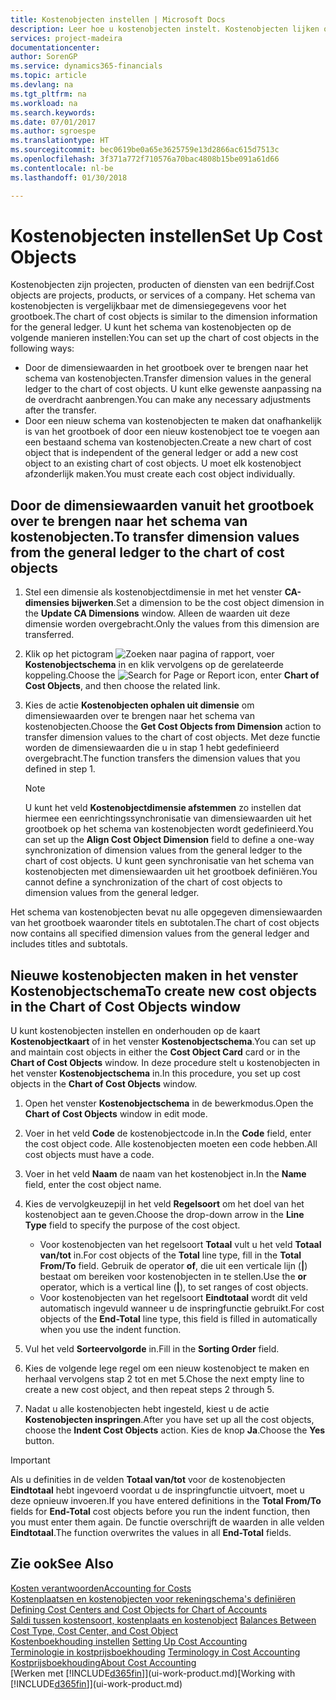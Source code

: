 ```yaml
---
title: Kostenobjecten instellen | Microsoft Docs
description: Leer hoe u kostenobjecten instelt. Kostenobjecten lijken op dimensies voor het grootboek.
services: project-madeira
documentationcenter: 
author: SorenGP
ms.service: dynamics365-financials
ms.topic: article
ms.devlang: na
ms.tgt_pltfrm: na
ms.workload: na
ms.search.keywords: 
ms.date: 07/01/2017
ms.author: sgroespe
ms.translationtype: HT
ms.sourcegitcommit: bec0619be0a65e3625759e13d2866ac615d7513c
ms.openlocfilehash: 3f371a772f710576a70bac4808b15be091a61d66
ms.contentlocale: nl-be
ms.lasthandoff: 01/30/2018

---
```

# <a name="set-up-cost-objects"></a><span data-ttu-id="16b72-103">Kostenobjecten instellen</span><span class="sxs-lookup"><span data-stu-id="16b72-103">Set Up Cost Objects</span></span>
<span data-ttu-id="16b72-104">Kostenobjecten zijn projecten, producten of diensten van een bedrijf.</span><span class="sxs-lookup"><span data-stu-id="16b72-104">Cost objects are projects, products, or services of a company.</span></span> <span data-ttu-id="16b72-105">Het schema van kostenobjecten is vergelijkbaar met de dimensiegegevens voor het grootboek.</span><span class="sxs-lookup"><span data-stu-id="16b72-105">The chart of cost objects is similar to the dimension information for the general ledger.</span></span> <span data-ttu-id="16b72-106">U kunt het schema van kostenobjecten op de volgende manieren instellen:</span><span class="sxs-lookup"><span data-stu-id="16b72-106">You can set up the chart of cost objects in the following ways:</span></span>  

* <span data-ttu-id="16b72-107">Door de dimensiewaarden in het grootboek over te brengen naar het schema van kostenobjecten.</span><span class="sxs-lookup"><span data-stu-id="16b72-107">Transfer dimension values in the general ledger to the chart of cost objects.</span></span> <span data-ttu-id="16b72-108">U kunt elke gewenste aanpassing na de overdracht aanbrengen.</span><span class="sxs-lookup"><span data-stu-id="16b72-108">You can make any necessary adjustments after the transfer.</span></span>  
* <span data-ttu-id="16b72-109">Door een nieuw schema van kostenobjecten te maken dat onafhankelijk is van het grootboek of door een nieuw kostenobject toe te voegen aan een bestaand schema van kostenobjecten.</span><span class="sxs-lookup"><span data-stu-id="16b72-109">Create a new chart of cost object that is independent of the general ledger or add a new cost object to an existing chart of cost objects.</span></span> <span data-ttu-id="16b72-110">U moet elk kostenobject afzonderlijk maken.</span><span class="sxs-lookup"><span data-stu-id="16b72-110">You must create each cost object individually.</span></span>  

## <a name="to-transfer-dimension-values-from-the-general-ledger-to-the-chart-of-cost-objects"></a><span data-ttu-id="16b72-111">Door de dimensiewaarden vanuit het grootboek over te brengen naar het schema van kostenobjecten.</span><span class="sxs-lookup"><span data-stu-id="16b72-111">To transfer dimension values from the general ledger to the chart of cost objects</span></span>  
1.  <span data-ttu-id="16b72-112">Stel een dimensie als kostenobjectdimensie in met het venster **CA-dimensies bijwerken**.</span><span class="sxs-lookup"><span data-stu-id="16b72-112">Set a dimension to be the cost object dimension in the **Update CA Dimensions** window.</span></span> <span data-ttu-id="16b72-113">Alleen de waarden uit deze dimensie worden overgebracht.</span><span class="sxs-lookup"><span data-stu-id="16b72-113">Only the values from this dimension are transferred.</span></span>  
2.  <span data-ttu-id="16b72-114">Klik op het pictogram ![Zoeken naar pagina of rapport](media/ui-search/search_small.png "pictogram Zoeken naar pagina of rapport"), voer **Kostenobjectschema** in en klik vervolgens op de gerelateerde koppeling.</span><span class="sxs-lookup"><span data-stu-id="16b72-114">Choose the ![Search for Page or Report](media/ui-search/search_small.png "Search for Page or Report icon") icon, enter **Chart of Cost Objects**, and then choose the related link.</span></span>  
3.  <span data-ttu-id="16b72-115">Kies de actie **Kostenobjecten ophalen uit dimensie** om dimensiewaarden over te brengen naar het schema van kostenobjecten.</span><span class="sxs-lookup"><span data-stu-id="16b72-115">Choose the **Get Cost Objects from Dimension** action to transfer dimension values to the chart of cost objects.</span></span> <span data-ttu-id="16b72-116">Met deze functie worden de dimensiewaarden die u in stap 1 hebt gedefinieerd overgebracht.</span><span class="sxs-lookup"><span data-stu-id="16b72-116">The function transfers the dimension values that you defined in step 1.</span></span>  

    > [!NOTE]  
    >  <span data-ttu-id="16b72-117">U kunt het veld **Kostenobjectdimensie afstemmen** zo instellen dat hiermee een eenrichtingssynchronisatie van dimensiewaarden uit het grootboek op het schema van kostenobjecten wordt gedefinieerd.</span><span class="sxs-lookup"><span data-stu-id="16b72-117">You can set up the **Align Cost Object Dimension**  field to define a one-way synchronization of dimension values from the general ledger to the chart of cost objects.</span></span> <span data-ttu-id="16b72-118">U kunt geen synchronisatie van het schema van kostenobjecten met dimensiewaarden uit het grootboek definiëren.</span><span class="sxs-lookup"><span data-stu-id="16b72-118">You cannot define a synchronization of the chart of cost objects to dimension values from the general ledger.</span></span>  

<span data-ttu-id="16b72-119">Het schema van kostenobjecten bevat nu alle opgegeven dimensiewaarden van het grootboek waaronder titels en subtotalen.</span><span class="sxs-lookup"><span data-stu-id="16b72-119">The chart of cost objects now contains all specified dimension values from the general ledger and includes titles and subtotals.</span></span>  

## <a name="to-create-new-cost-objects-in-the-chart-of-cost-objects-window"></a><span data-ttu-id="16b72-120">Nieuwe kostenobjecten maken in het venster Kostenobjectschema</span><span class="sxs-lookup"><span data-stu-id="16b72-120">To create new cost objects in the Chart of Cost Objects window</span></span>  
<span data-ttu-id="16b72-121">U kunt kostenobjecten instellen en onderhouden op de kaart **Kostenobjectkaart** of in het venster **Kostenobjectschema**.</span><span class="sxs-lookup"><span data-stu-id="16b72-121">You can set up and maintain cost objects in either the **Cost Object Card** card or in the **Chart of Cost Objects** window.</span></span> <span data-ttu-id="16b72-122">In deze procedure stelt u kostenobjecten in het venster **Kostenobjectschema** in.</span><span class="sxs-lookup"><span data-stu-id="16b72-122">In this procedure, you set up cost objects in the **Chart of Cost Objects** window.</span></span>  

1.  <span data-ttu-id="16b72-123">Open het venster **Kostenobjectschema** in de bewerkmodus.</span><span class="sxs-lookup"><span data-stu-id="16b72-123">Open the **Chart of Cost Objects** window in edit mode.</span></span>  
2.  <span data-ttu-id="16b72-124">Voer in het veld **Code** de kostenobjectcode in.</span><span class="sxs-lookup"><span data-stu-id="16b72-124">In the **Code** field, enter the cost object code.</span></span> <span data-ttu-id="16b72-125">Alle kostenobjecten moeten een code hebben.</span><span class="sxs-lookup"><span data-stu-id="16b72-125">All cost objects must have a code.</span></span>  
3.  <span data-ttu-id="16b72-126">Voer in het veld **Naam** de naam van het kostenobject in.</span><span class="sxs-lookup"><span data-stu-id="16b72-126">In the **Name** field, enter the cost object name.</span></span>  
4.  <span data-ttu-id="16b72-127">Kies de vervolgkeuzepijl in het veld **Regelsoort** om het doel van het kostenobject aan te geven.</span><span class="sxs-lookup"><span data-stu-id="16b72-127">Choose the drop-down arrow in the **Line Type** field to specify the purpose of the cost object.</span></span>  

    * <span data-ttu-id="16b72-128">Voor kostenobjecten van het regelsoort **Totaal** vult u het veld **Totaal van/tot** in.</span><span class="sxs-lookup"><span data-stu-id="16b72-128">For cost objects of the **Total** line type, fill in the **Total From/To** field.</span></span> <span data-ttu-id="16b72-129">Gebruik de operator **of**, die uit een verticale lijn (**&#124;**) bestaat om bereiken voor kostenobjecten in te stellen.</span><span class="sxs-lookup"><span data-stu-id="16b72-129">Use the **or** operator, which is a vertical line (**&#124;**), to set ranges of cost objects.</span></span>  
    * <span data-ttu-id="16b72-130">Voor kostenobjecten van het regelsoort **Eindtotaal** wordt dit veld automatisch ingevuld wanneer u de inspringfunctie gebruikt.</span><span class="sxs-lookup"><span data-stu-id="16b72-130">For cost objects of the **End-Total** line type, this field is filled in automatically when you use  the indent function.</span></span>  
5.  <span data-ttu-id="16b72-131">Vul het veld **Sorteervolgorde** in.</span><span class="sxs-lookup"><span data-stu-id="16b72-131">Fill in the **Sorting Order** field.</span></span>  
6.  <span data-ttu-id="16b72-132">Kies de volgende lege regel om een nieuw kostenobject te maken en herhaal vervolgens stap 2 tot en met 5.</span><span class="sxs-lookup"><span data-stu-id="16b72-132">Chose the next empty line to create a new cost object, and then repeat steps 2 through 5.</span></span>  
7.  <span data-ttu-id="16b72-133">Nadat u alle kostenobjecten hebt ingesteld, kiest u de actie **Kostenobjecten inspringen**.</span><span class="sxs-lookup"><span data-stu-id="16b72-133">After you have set up all the cost objects, choose the **Indent Cost Objects** action.</span></span> <span data-ttu-id="16b72-134">Kies de knop **Ja**.</span><span class="sxs-lookup"><span data-stu-id="16b72-134">Choose the **Yes** button.</span></span>  

> [!IMPORTANT]  
>  <span data-ttu-id="16b72-135">Als u definities in de velden **Totaal van/tot** voor de kostenobjecten **Eindtotaal** hebt ingevoerd voordat u de inspringfunctie uitvoert, moet u deze opnieuw invoeren.</span><span class="sxs-lookup"><span data-stu-id="16b72-135">If you have entered definitions in the **Total From/To** fields for **End-Total** cost objects before you run the indent function, then you must enter them again.</span></span> <span data-ttu-id="16b72-136">De functie overschrijft de waarden in alle velden **Eindtotaal**.</span><span class="sxs-lookup"><span data-stu-id="16b72-136">The function overwrites the values in all **End-Total** fields.</span></span>  

## <a name="see-also"></a><span data-ttu-id="16b72-137">Zie ook</span><span class="sxs-lookup"><span data-stu-id="16b72-137">See Also</span></span>  
[<span data-ttu-id="16b72-138">Kosten verantwoorden</span><span class="sxs-lookup"><span data-stu-id="16b72-138">Accounting for Costs</span></span>](finance-manage-cost-accounting.md)  
<span data-ttu-id="16b72-139">[Kostenplaatsen en kostenobjecten voor rekeningschema's definiëren](finance-defining-cost-centers-and-cost-objects-for-chart-of-accounts.md) </span><span class="sxs-lookup"><span data-stu-id="16b72-139">[Defining Cost Centers and Cost Objects for Chart of Accounts](finance-defining-cost-centers-and-cost-objects-for-chart-of-accounts.md) </span></span>  
<span data-ttu-id="16b72-140">[Saldi tussen kostensoort, kostenplaats en kostenobject](finance-balances-between-cost-type-cost-center-and-cost-object.md) </span><span class="sxs-lookup"><span data-stu-id="16b72-140">[Balances Between Cost Type, Cost Center, and Cost Object](finance-balances-between-cost-type-cost-center-and-cost-object.md) </span></span>  
<span data-ttu-id="16b72-141">[Kostenboekhouding instellen](finance-set-up-cost-accounting.md) </span><span class="sxs-lookup"><span data-stu-id="16b72-141">[Setting Up Cost Accounting](finance-set-up-cost-accounting.md) </span></span>  
<span data-ttu-id="16b72-142">[Terminologie in kostprijsboekhouding](finance-terminology-in-cost-accounting.md) </span><span class="sxs-lookup"><span data-stu-id="16b72-142">[Terminology in Cost Accounting](finance-terminology-in-cost-accounting.md) </span></span>  
[<span data-ttu-id="16b72-143">Kostprijsboekhouding</span><span class="sxs-lookup"><span data-stu-id="16b72-143">About Cost Accounting</span></span>](finance-about-cost-accounting.md)  
<span data-ttu-id="16b72-144">[Werken met [!INCLUDE[d365fin](includes/d365fin_md.md)]](ui-work-product.md)</span><span class="sxs-lookup"><span data-stu-id="16b72-144">[Working with [!INCLUDE[d365fin](includes/d365fin_md.md)]](ui-work-product.md)</span></span>

